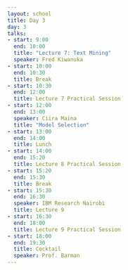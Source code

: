 ```yaml
---
layout: school
title: Day 3
day: 3
talks:
- start: 9:00
  end: 10:00
  title: "Lecture 7: Text Mining"
  speaker: Fred Kiwanuka
- start: 10:00
  end: 10:30
  title: Break
- start: 10:30
  end: 12:00
  title: Lecture 7 Practical Session
- start: 12:00
  end: 13:00
  speaker: Ciira Maina
  title: "Model Selection"
- start: 13:00
  end: 14:00
  title: Lunch
- start: 14:00
  end: 15:20
  title: Lecture 8 Practical Session
- start: 15:20
  end: 15:30
  title: Break
- start: 15:30
  end: 16:30
  speaker: IBM Research Nairobi
  title: Lecture 9
- start: 16:30
  end: 18:00
  title: Lecture 9 Practical Session
- start: 18:00
  end: 19:30
  title: Cocktail
  speaker: Prof. Barman
---
```

